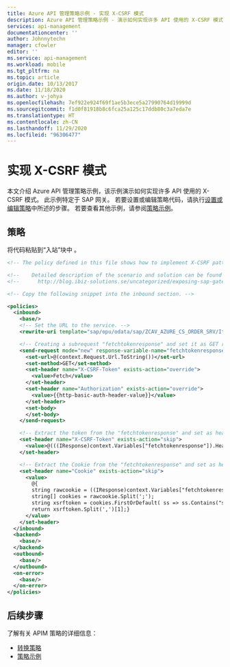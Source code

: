```yaml
---
title: Azure API 管理策略示例 - 实现 X-CSRF 模式
description: Azure API 管理策略示例 - 演示如何实现许多 API 使用的 X-CSRF 模式。 此示例特定于 SAP 网关。
services: api-management
documentationcenter: ''
author: Johnnytechn
manager: cfowler
editor: ''
ms.service: api-management
ms.workload: mobile
ms.tgt_pltfrm: na
ms.topic: article
origin.date: 10/13/2017
ms.date: 11/18/2020
ms.author: v-johya
ms.openlocfilehash: 7ef922e924f69f1ae5b3ece5a27990764d19999d
ms.sourcegitcommit: f1d0f81918b8c6fca25a125c17ddb80c3a7eda7e
ms.translationtype: HT
ms.contentlocale: zh-CN
ms.lasthandoff: 11/29/2020
ms.locfileid: "96306477"
---
```

# <a name="implement-x-csrf-pattern"></a>实现 X-CSRF 模式

本文介绍 Azure API 管理策略示例，该示例演示如何实现许多 API 使用的 X-CSRF 模式。 此示例特定于 SAP 网关。 若要设置或编辑策略代码，请执行[设置或编辑策略](../set-edit-policies.md)中所述的步骤。 若要查看其他示例，请参阅[策略示例](../policy-reference.md)。

## <a name="policy"></a>策略

将代码粘贴到“入站”块中  。

```xml
<!-- The policy defined in this file shows how to implement X-CSRF pattern used by many APIs. The example is specific to SAP Gateway.  -->

<!--    Detailed description of the scenario and solution can be found on: -->
<!--      http://blog.ibiz-solutions.se/uncategorized/exposing-sap-gateway-services-with-api-management/. -->

<!-- Copy the following snippet into the inbound section. -->

<policies>
  <inbound>
    <base/>
    <!-- Set the URL to the service. -->
    <rewrite-uri template="sap/opu/odata/sap/ZCAV_AZURE_CS_ORDER_SRV/ItHeaderSet('{oid}')" />

    <!-- Creating a subrequest "fetchtokenresponse" and set it as GET request to get the token and cookie.-->
    <send-request mode="new" response-variable-name="fetchtokenresponse" timeout="10" ignore-error="false">
      <set-url>@(context.Request.Url.ToString())</set-url>
      <set-method>GET</set-method>
      <set-header name="X-CSRF-Token" exists-action="override">
        <value>Fetch</value>
      </set-header>
      <set-header name="Authorization" exists-action="override">
        <value>{{http-basic-auth-header-value}}</value>
      </set-header>
      <set-body>
      </set-body>
    </send-request>

    <!-- Extract the token from the "fetchtokenresponse" and set as header in the POST request. -->
    <set-header name="X-CSRF-Token" exists-action="skip">
      <value>@(((IResponse)context.Variables["fetchtokenresponse"]).Headers.GetValueOrDefault("x-csrf-token"))</value>
    </set-header>

    <!-- Extract the Cookie from the "fetchtokenresponse" and set as header in the POST request. -->
    <set-header name="Cookie" exists-action="skip">
      <value>
        @{
        string rawcookie = ((IResponse)context.Variables["fetchtokenresponse"]).Headers.GetValueOrDefault("Set-Cookie");
        string[] cookies = rawcookie.Split(';');
        string xsrftoken = cookies.FirstOrDefault( ss => ss.Contains("sap-XSRF"));
        return xsrftoken.Split(',')[1];}
      </value>
    </set-header>
  </inbound>
  <backend>
    <base/>
  </backend>
  <outbound>
    <base/>
  </outbound>
  <on-error>
    <base/>
  </on-error>
</policies>
```

## <a name="next-steps"></a>后续步骤

了解有关 APIM 策略的详细信息：

+ [转换策略](../api-management-transformation-policies.md)
+ [策略示例](../policy-reference.md)

